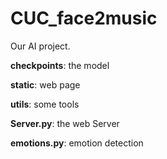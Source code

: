# CUC_face2music
Our AI project.


**checkpoints**: the model

**static**: web page

**utils**: some tools

**Server.py**: the web Server

**emotions.py**: emotion detection

